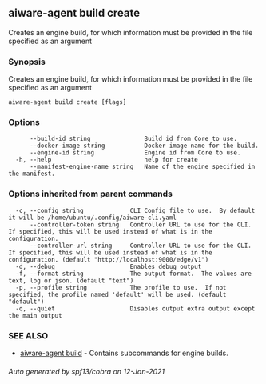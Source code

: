 ## aiware-agent build create

Creates an engine build, for which information must be provided in the file specified as an argument

### Synopsis

Creates an engine build, for which information must be provided in the file specified as an argument

```
aiware-agent build create [flags] 
```

### Options

```
      --build-id string               Build id from Core to use.
      --docker-image string           Docker image name for the build.
      --engine-id string              Engine id from Core to use.
  -h, --help                          help for create
      --manifest-engine-name string   Name of the engine specified in the manifest.
```

### Options inherited from parent commands

```
  -c, --config string             CLI Config file to use.  By default it will be /home/ubuntu/.config/aiware-cli.yaml
      --controller-token string   Controller URL to use for the CLI.  If specified, this will be used instead of what is in the configuration.
      --controller-url string     Controller URL to use for the CLI.  If specified, this will be used instead of what is in the configuration. (default "http://localhost:9000/edge/v1")
  -d, --debug                     Enables debug output
  -f, --format string             The output format.  The values are text, log or json. (default "text")
  -p, --profile string            The profile to use.  If not specified, the profile named 'default' will be used. (default "default")
  -q, --quiet                     Disables output extra output except the main output
```

### SEE ALSO

* [aiware-agent build](/cli/aiware-agent_build.md)	 - Contains subcommands for engine builds.

###### Auto generated by spf13/cobra on 12-Jan-2021
